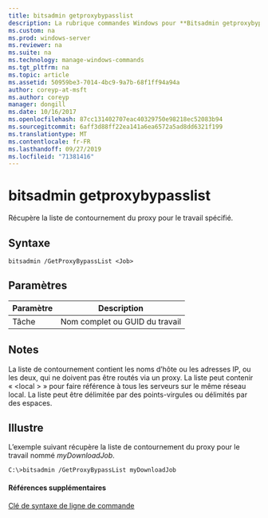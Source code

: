 ```yaml
---
title: bitsadmin getproxybypasslist
description: La rubrique commandes Windows pour **Bitsadmin getproxybypasslist** -récupère la liste de contournement du proxy pour le travail spécifié.
ms.custom: na
ms.prod: windows-server
ms.reviewer: na
ms.suite: na
ms.technology: manage-windows-commands
ms.tgt_pltfrm: na
ms.topic: article
ms.assetid: 50959be3-7014-4bc9-9a7b-68f1ff94a94a
author: coreyp-at-msft
ms.author: coreyp
manager: dongill
ms.date: 10/16/2017
ms.openlocfilehash: 87cc131402707eac40329750e98218ec52083b94
ms.sourcegitcommit: 6aff3d88ff22ea141a6ea6572a5ad8dd6321f199
ms.translationtype: MT
ms.contentlocale: fr-FR
ms.lasthandoff: 09/27/2019
ms.locfileid: "71381416"
---
```

# <a name="bitsadmin-getproxybypasslist"></a>bitsadmin getproxybypasslist

Récupère la liste de contournement du proxy pour le travail spécifié.

## <a name="syntax"></a>Syntaxe

```
bitsadmin /GetProxyBypassList <Job>
```

## <a name="parameters"></a>Paramètres

|Paramètre|Description|
|---------|-----------|
|Tâche|Nom complet ou GUID du travail|

## <a name="remarks"></a>Notes

La liste de contournement contient les noms d’hôte ou les adresses IP, ou les deux, qui ne doivent pas être routés via un proxy. La liste peut contenir « \<local > » pour faire référence à tous les serveurs sur le même réseau local. La liste peut être délimitée par des points-virgules ou délimités par des espaces.

## <a name="BKMK_examples"></a>Illustre

L’exemple suivant récupère la liste de contournement du proxy pour le travail nommé *myDownloadJob*.
```
C:\>bitsadmin /GetProxyBypassList myDownloadJob
```

#### <a name="additional-references"></a>Références supplémentaires

[Clé de syntaxe de ligne de commande](command-line-syntax-key.md)